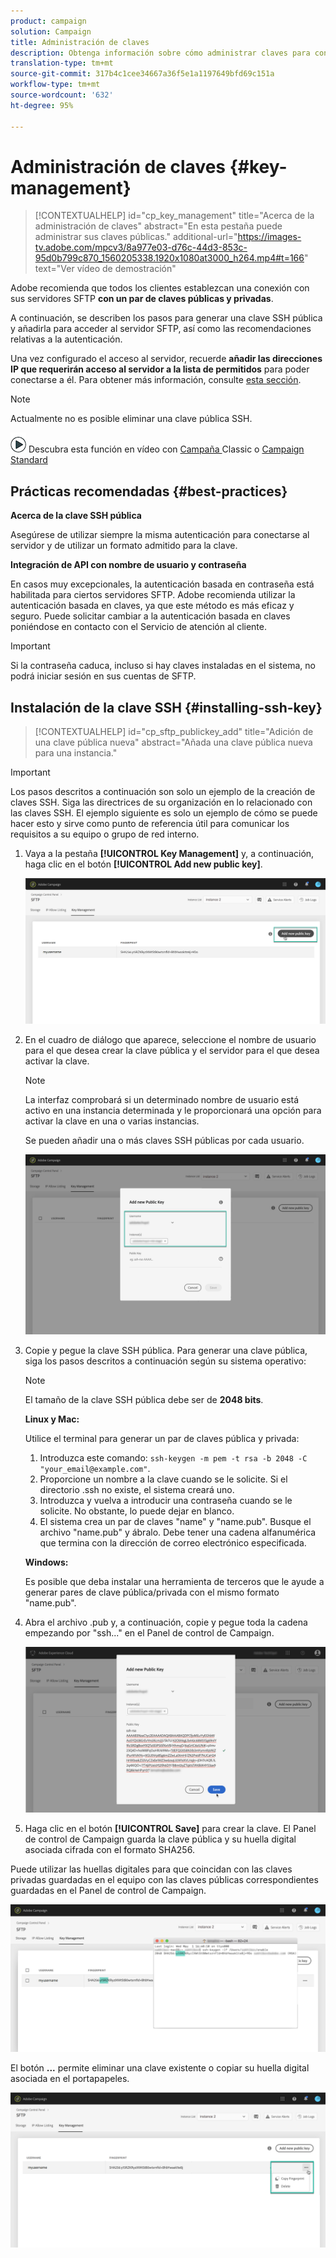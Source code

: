 ```yaml
---
product: campaign
solution: Campaign
title: Administración de claves
description: Obtenga información sobre cómo administrar claves para conectarse a servidores SFTP
translation-type: tm+mt
source-git-commit: 317b4c1cee34667a36f5e1a1197649bfd69c151a
workflow-type: tm+mt
source-wordcount: '632'
ht-degree: 95%

---
```



# Administración de claves {#key-management}

>[!CONTEXTUALHELP]
>id="cp_key_management"
>title="Acerca de la administración de claves"
>abstract="En esta pestaña puede administrar sus claves públicas."
>additional-url="https://images-tv.adobe.com/mpcv3/8a977e03-d76c-44d3-853c-95d0b799c870_1560205338.1920x1080at3000_h264.mp4#t=166" text="Ver vídeo de demostración"

Adobe recomienda que todos los clientes establezcan una conexión con sus servidores SFTP **con un par de claves públicas y privadas**.

A continuación, se describen los pasos para generar una clave SSH pública y añadirla para acceder al servidor SFTP, así como las recomendaciones relativas a la autenticación.

Una vez configurado el acceso al servidor, recuerde **añadir las direcciones IP que requerirán acceso al servidor a la lista de permitidos** para poder conectarse a él. Para obtener más información, consulte [esta sección](../../instances-settings/using/ip-allow-listing-instance-access.md).

>[!NOTE]
>
>Actualmente no es posible eliminar una clave pública SSH.

![](assets/do-not-localize/how-to-video.png) Descubra esta función en vídeo con  [Campaña ](https://experienceleague.adobe.com/docs/campaign-classic-learn/control-panel/sftp-management/generate-ssh-key.html?lang=en#sftp-management) Classic o  [Campaign Standard](https://experienceleague.adobe.com/docs/campaign-standard-learn/control-panel/sftp-management/generate-ssh-key.html?lang=en#sftp-management)

## Prácticas recomendadas {#best-practices}

**Acerca de la clave SSH pública**

Asegúrese de utilizar siempre la misma autenticación para conectarse al servidor y de utilizar un formato admitido para la clave.

**Integración de API con nombre de usuario y contraseña**

En casos muy excepcionales, la autenticación basada en contraseña está habilitada para ciertos servidores SFTP. Adobe recomienda utilizar la autenticación basada en claves, ya que este método es más eficaz y seguro. Puede solicitar cambiar a la autenticación basada en claves poniéndose en contacto con el Servicio de atención al cliente.

>[!IMPORTANT]
>
>Si la contraseña caduca, incluso si hay claves instaladas en el sistema, no podrá iniciar sesión en sus cuentas de SFTP.

## Instalación de la clave SSH {#installing-ssh-key}

>[!CONTEXTUALHELP]
>id="cp_sftp_publickey_add"
>title="Adición de una clave pública nueva"
>abstract="Añada una clave pública nueva para una instancia."

>[!IMPORTANT]
>
>Los pasos descritos a continuación son solo un ejemplo de la creación de claves SSH. Siga las directrices de su organización en lo relacionado con las claves SSH. El ejemplo siguiente es solo un ejemplo de cómo se puede hacer esto y sirve como punto de referencia útil para comunicar los requisitos a su equipo o grupo de red interno.

1. Vaya a la pestaña **[!UICONTROL Key Management]** y, a continuación, haga clic en el botón **[!UICONTROL Add new public key]**.

   ![](assets/key0.png)

1. En el cuadro de diálogo que aparece, seleccione el nombre de usuario para el que desea crear la clave pública y el servidor para el que desea activar la clave.

   >[!NOTE]
   >
   >La interfaz comprobará si un determinado nombre de usuario está activo en una instancia determinada y le proporcionará una opción para activar la clave en una o varias instancias.
   >
   >Se pueden añadir una o más claves SSH públicas por cada usuario.

   ![](assets/key1.png)

1. Copie y pegue la clave SSH pública. Para generar una clave pública, siga los pasos descritos a continuación según su sistema operativo:

   >[!NOTE]
   >
   >El tamaño de la clave SSH pública debe ser de **2048 bits**.

   **Linux y Mac:**

   Utilice el terminal para generar un par de claves pública y privada:
   1. Introduzca este comando: `ssh-keygen -m pem -t rsa -b 2048 -C "your_email@example.com"`.
   1. Proporcione un nombre a la clave cuando se le solicite. Si el directorio .ssh no existe, el sistema creará uno.
   1. Introduzca y vuelva a introducir una contraseña cuando se le solicite. No obstante, lo puede dejar en blanco.
   1. El sistema crea un par de claves &quot;name&quot; y &quot;name.pub&quot;. Busque el archivo &quot;name.pub&quot; y ábralo. Debe tener una cadena alfanumérica que termina con la dirección de correo electrónico especificada.

   **Windows:**

   Es posible que deba instalar una herramienta de terceros que le ayude a generar pares de clave pública/privada con el mismo formato &quot;name.pub&quot;.

1. Abra el archivo .pub y, a continuación, copie y pegue toda la cadena empezando por &quot;ssh...&quot; en el Panel de control de Campaign.

   ![](assets/publickey.png)

1. Haga clic en el botón **[!UICONTROL Save]** para crear la clave. El Panel de control de Campaign guarda la clave pública y su huella digital asociada cifrada con el formato SHA256.

Puede utilizar las huellas digitales para que coincidan con las claves privadas guardadas en el equipo con las claves públicas correspondientes guardadas en el Panel de control de Campaign.

![](assets/fingerprint_compare.png)

El botón **...** permite eliminar una clave existente o copiar su huella digital asociada en el portapapeles.

![](assets/key_options.png)
